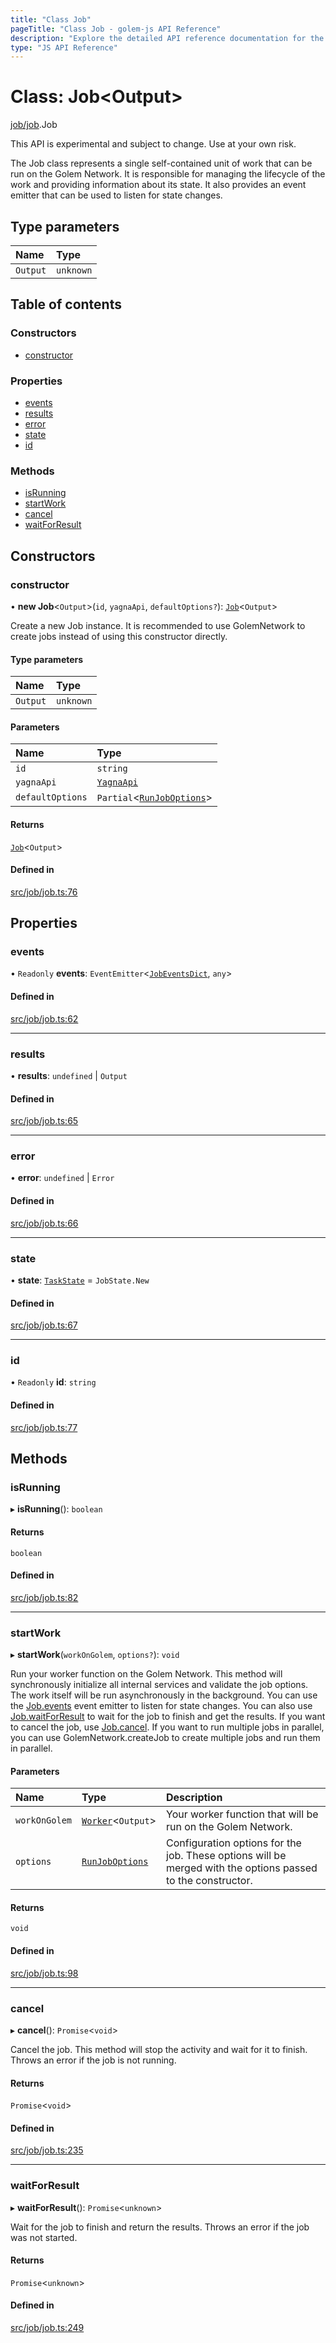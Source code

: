 ```yaml
---
title: "Class Job"
pageTitle: "Class Job - golem-js API Reference"
description: "Explore the detailed API reference documentation for the Class Job within the golem-js SDK for the Golem Network."
type: "JS API Reference"
---
```

# Class: Job\<Output\>

[job/job](../modules/job_job).Job

This API is experimental and subject to change. Use at your own risk.

The Job class represents a single self-contained unit of work that can be run on the Golem Network.
It is responsible for managing the lifecycle of the work and providing information about its state.
It also provides an event emitter that can be used to listen for state changes.

## Type parameters

| Name | Type |
| :------ | :------ |
| `Output` | `unknown` |

## Table of contents

### Constructors

- [constructor](job_job.Job#constructor)

### Properties

- [events](job_job.Job#events)
- [results](job_job.Job#results)
- [error](job_job.Job#error)
- [state](job_job.Job#state)
- [id](job_job.Job#id)

### Methods

- [isRunning](job_job.Job#isrunning)
- [startWork](job_job.Job#startwork)
- [cancel](job_job.Job#cancel)
- [waitForResult](job_job.Job#waitforresult)

## Constructors

### constructor

• **new Job**\<`Output`\>(`id`, `yagnaApi`, `defaultOptions?`): [`Job`](job_job.Job)\<`Output`\>

Create a new Job instance. It is recommended to use GolemNetwork to create jobs instead of using this constructor directly.

#### Type parameters

| Name | Type |
| :------ | :------ |
| `Output` | `unknown` |

#### Parameters

| Name | Type |
| :------ | :------ |
| `id` | `string` |
| `yagnaApi` | [`YagnaApi`](../modules/utils_yagna_yagna#yagnaapi) |
| `defaultOptions` | `Partial`\<[`RunJobOptions`](../modules/job_job#runjoboptions)\> |

#### Returns

[`Job`](job_job.Job)\<`Output`\>

#### Defined in

[src/job/job.ts:76](https://github.com/golemfactory/golem-js/blob/7cee55b/src/job/job.ts#L76)

## Properties

### events

• `Readonly` **events**: `EventEmitter`\<[`JobEventsDict`](../interfaces/job_job.JobEventsDict), `any`\>

#### Defined in

[src/job/job.ts:62](https://github.com/golemfactory/golem-js/blob/7cee55b/src/job/job.ts#L62)

___

### results

• **results**: `undefined` \| `Output`

#### Defined in

[src/job/job.ts:65](https://github.com/golemfactory/golem-js/blob/7cee55b/src/job/job.ts#L65)

___

### error

• **error**: `undefined` \| `Error`

#### Defined in

[src/job/job.ts:66](https://github.com/golemfactory/golem-js/blob/7cee55b/src/job/job.ts#L66)

___

### state

• **state**: [`TaskState`](../enums/task_task.TaskState) = `JobState.New`

#### Defined in

[src/job/job.ts:67](https://github.com/golemfactory/golem-js/blob/7cee55b/src/job/job.ts#L67)

___

### id

• `Readonly` **id**: `string`

#### Defined in

[src/job/job.ts:77](https://github.com/golemfactory/golem-js/blob/7cee55b/src/job/job.ts#L77)

## Methods

### isRunning

▸ **isRunning**(): `boolean`

#### Returns

`boolean`

#### Defined in

[src/job/job.ts:82](https://github.com/golemfactory/golem-js/blob/7cee55b/src/job/job.ts#L82)

___

### startWork

▸ **startWork**(`workOnGolem`, `options?`): `void`

Run your worker function on the Golem Network. This method will synchronously initialize all internal services and validate the job options. The work itself will be run asynchronously in the background.
You can use the [Job.events](job_job.Job#events) event emitter to listen for state changes.
You can also use [Job.waitForResult](job_job.Job#waitforresult) to wait for the job to finish and get the results.
If you want to cancel the job, use [Job.cancel](job_job.Job#cancel).
If you want to run multiple jobs in parallel, you can use GolemNetwork.createJob to create multiple jobs and run them in parallel.

#### Parameters

| Name | Type | Description |
| :------ | :------ | :------ |
| `workOnGolem` | [`Worker`](../modules/task_work#worker)\<`Output`\> | Your worker function that will be run on the Golem Network. |
| `options` | [`RunJobOptions`](../modules/job_job#runjoboptions) | Configuration options for the job. These options will be merged with the options passed to the constructor. |

#### Returns

`void`

#### Defined in

[src/job/job.ts:98](https://github.com/golemfactory/golem-js/blob/7cee55b/src/job/job.ts#L98)

___

### cancel

▸ **cancel**(): `Promise`\<`void`\>

Cancel the job. This method will stop the activity and wait for it to finish.
Throws an error if the job is not running.

#### Returns

`Promise`\<`void`\>

#### Defined in

[src/job/job.ts:235](https://github.com/golemfactory/golem-js/blob/7cee55b/src/job/job.ts#L235)

___

### waitForResult

▸ **waitForResult**(): `Promise`\<`unknown`\>

Wait for the job to finish and return the results.
Throws an error if the job was not started.

#### Returns

`Promise`\<`unknown`\>

#### Defined in

[src/job/job.ts:249](https://github.com/golemfactory/golem-js/blob/7cee55b/src/job/job.ts#L249)
